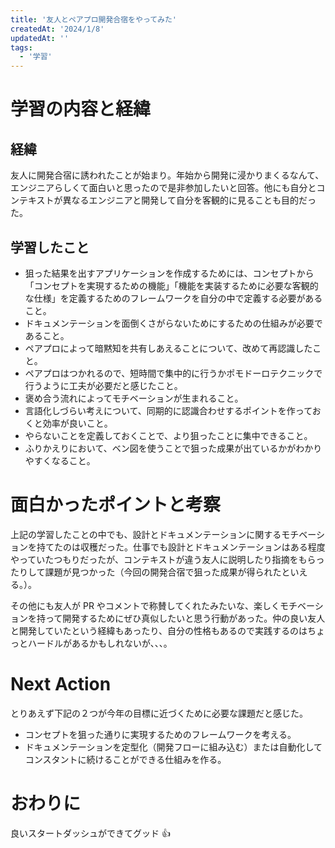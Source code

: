 ```yaml
---
title: '友人とペアプロ開発合宿をやってみた'
createdAt: '2024/1/8'
updatedAt: ''
tags:
  - '学習'
---
```


# 学習の内容と経緯

## 経緯

友人に開発合宿に誘われたことが始まり。年始から開発に浸かりまくるなんて、エンジニアらしくて面白いと思ったので是非参加したいと回答。他にも自分とコンテキストが異なるエンジニアと開発して自分を客観的に見ることも目的だった。

## 学習したこと

- 狙った結果を出すアプリケーションを作成するためには、コンセプトから「コンセプトを実現するための機能」「機能を実装するために必要な客観的な仕様」を定義するためのフレームワークを自分の中で定義する必要があること。
- ドキュメンテーションを面倒くさがらないためにするための仕組みが必要であること。
- ペアプロによって暗黙知を共有しあえることについて、改めて再認識したこと。
- ペアプロはつかれるので、短時間で集中的に行うかポモドーロテクニックで行うように工夫が必要だと感じたこと。
- 褒め合う流れによってモチベーションが生まれること。
- 言語化しづらい考えについて、同期的に認識合わせするポイントを作っておくと効率が良いこと。
- やらないことを定義しておくことで、より狙ったことに集中できること。
- ふりかえりにおいて、ベン図を使うことで狙った成果が出ているかがわかりやすくなること。

# 面白かったポイントと考察

上記の学習したことの中でも、設計とドキュメンテーションに関するモチベーションを持てたのは収穫だった。仕事でも設計とドキュメンテーションはある程度やっていたつもりだったが、コンテキストが違う友人に説明したり指摘をもらったりして課題が見つかった（今回の開発合宿で狙った成果が得られたといえる。）。

その他にも友人が PR やコメントで称賛してくれたみたいな、楽しくモチベーションを持って開発するためにぜひ真似したいと思う行動があった。仲の良い友人と開発していたという経緯もあったり、自分の性格もあるので実践するのはちょっとハードルがあるかもしれないが、、、。

# Next Action

とりあえず下記の２つが今年の目標に近づくために必要な課題だと感じた。

- コンセプトを狙った通りに実現するためのフレームワークを考える。
- ドキュメンテーションを定型化（開発フローに組み込む）または自動化してコンスタントに続けることができる仕組みを作る。

# おわりに

良いスタートダッシュができてグッド 👍
